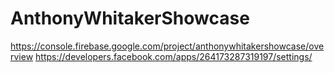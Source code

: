 # AnthonyWhitakerShowcase

https://console.firebase.google.com/project/anthonywhitakershowcase/overview
https://developers.facebook.com/apps/264173287319197/settings/
